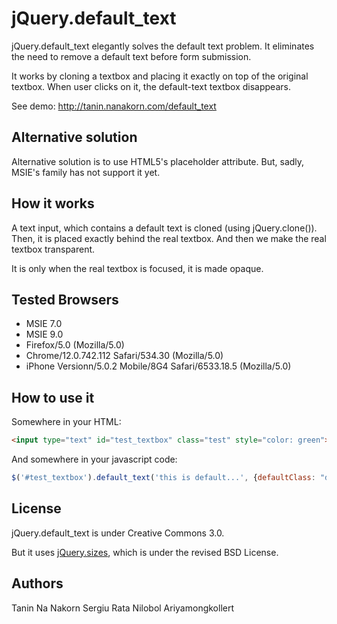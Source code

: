 jQuery.default_text
=======================

jQuery.default_text elegantly solves the default text problem. 
It eliminates the need to remove a default text before form submission.

It works by cloning a textbox and placing it exactly on top of the original textbox. 
When user clicks on it, the default-text textbox disappears. 

See demo: http://tanin.nanakorn.com/default_text


Alternative solution
---------------------

Alternative solution is to use HTML5's placeholder attribute. But, sadly, MSIE's family has not support it yet.


How it works
------------------
A text input, which contains a default text is cloned (using jQuery.clone()).
Then, it is placed exactly behind the real textbox.
And then we make the real textbox transparent.

It is only when the real textbox is focused, it is made opaque.


Tested Browsers
------------------
* MSIE 7.0
* MSIE 9.0
* Firefox/5.0 (Mozilla/5.0)
* Chrome/12.0.742.112 Safari/534.30 (Mozilla/5.0)
* iPhone Versionn/5.0.2 Mobile/8G4 Safari/6533.18.5 (Mozilla/5.0)


How to use it
-------------------
Somewhere in your HTML:
```HTML
<input type="text" id="test_textbox" class="test" style="color: green">
```

And somewhere in your javascript code:
```Javascript
$('#test_textbox').default_text('this is default...', {defaultClass: "default"});
```


License
------------------
jQuery.default_text is under Creative Commons 3.0.

But it uses [jQuery.sizes](http://www.bramstein.com/projects/jsizes/), which is under the revised BSD License.




Authors
-------------------
Tanin Na Nakorn
Sergiu Rata
Nilobol Ariyamongkollert